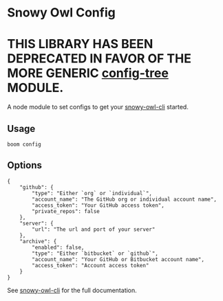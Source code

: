 # Snowy Owl Config

# THIS LIBRARY HAS BEEN DEPRECATED IN FAVOR OF THE MORE GENERIC [config-tree](http://github.com/mhkeller/config-tree) MODULE.

A node module to set configs to get your [snowy-owl-cli](https://github.com/mhkeller/snowy-wol-cli) started.

## Usage

````
boom config
````

## Options

````
{
	"github": {
		"type": "Either `org` or `individual`",
		"account_name": "The GitHub org or individual account name",
		"access_token": "Your GitHub access token",
		"private_repos": false
	},
	"server": {
		"url": "The url and port of your server"
	},
	"archive": {
		"enabled": false,
		"type": "Either `bitbucket` or `github`",
		"account_name": "Your GitHub or Bitbucket account name",
		"access_token": "Account access token"
	}
}
````

See [snowy-owl-cli](https://github.com/mhkeller/snowy-owl-cli) for the full documentation.